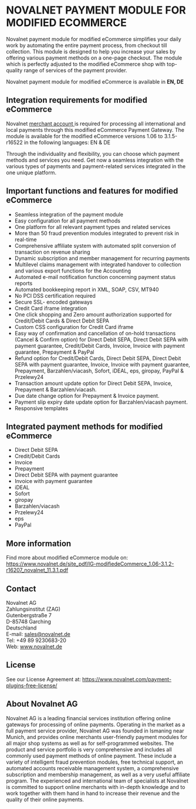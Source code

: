 # NOVALNET PAYMENT MODULE FOR MODIFIED ECOMMERCE
Novalnet payment module for modified eCommerce simplifies your daily work by automating the entire payment process, from checkout till collection. This module is designed to help you increase your sales by offering various payment methods on a one-page checkout. The module which is perfectly adjusted to the modified eCommerce shop with top-quality range of services of the payment provider.

Novalnet payment module for modified eCommerce is available in <b>EN, DE</b>

## Integration requirements for modified eCommerce
Novalnet <a href="https://www.novalnet.de/"> merchant account </a> is required for processing all international and local payments through this modified eCommerce Payment Gateway. The module is available for the modified eCommerce versions 1.06 to 3.1.5-r16522 in the following languages: EN & DE

Through the individuality and flexibility, you can choose which payment methods and services you need. Get now a seamless integration with the various types of payments and payment-related services integrated in the one unique platform.

## Important functions and features for modified eCommerce

* Seamless integration of the payment module
* Easy configuration for all payment methods
* One platform for all relevant payment types and related services
* More than 50 fraud prevention modules integrated to prevent risk in real-time
* Comprehensive affiliate system with automated split conversion of transaction on revenue sharing
* Dynamic subscription and member management for recurring payments
* Multilevel claims management with integrated handover to collection and various export functions for the Accounting
* Automated e-mail notification function concerning payment status reports
* Automated bookkeeping report in XML, SOAP, CSV, MT940
* No PCI DSS certification required
* Secure SSL- encoded gateways
* Credit Card iframe integration
* One click shopping and  Zero amount authorization supported for Credit/Debit Cards & Direct Debit SEPA
* Custom CSS configuration for Credit Card iframe
* Easy way of confirmation and cancellation of on-hold transactions (Cancel & Confirm option) for Direct Debit SEPA, Direct Debit SEPA with payment guarantee, Credit/Debit Cards, Invoice, Invoice with payment guarantee, Prepayment & PayPal
* Refund option for Credit/Debit Cards, Direct Debit SEPA, Direct Debit SEPA with payment guarantee, Invoice, Invoice with payment guarantee, Prepayment, Barzahlen/viacash, Sofort, iDEAL, eps, giropay, PayPal & Przelewy24
* Transaction amount update option for Direct Debit SEPA, Invoice, Prepayment & Barzahlen/viacash.
* Due date change option for Prepayment & Invoice payment.
* Payment slip expiry date update option for Barzahlen/viacash payment.
* Responsive templates

## Integrated payment methods for modified eCommerce

 * Direct Debit SEPA
 * Credit/Debit Cards
 * Invoice
 * Prepayment
 * Direct Debit SEPA with payment guarantee
 * Invoice with payment guarantee
 * iDEAL
 * Sofort
 * giropay
 * Barzahlen/viacash
 * Przelewy24
 * eps
 * PayPal

## More information
Find more about modified eCommerce module on: https://www.novalnet.de/site_pdf/IG-modifiedeCommerce_1.06-3.1.2-r16207_novalnet_11.3.1.pdf<br>


## Contact
Novalnet AG<br>
Zahlungsinstitut (ZAG)<br>
Gutenbergstraße 7 <br>
D-85748 Garching <br>
Deutschland<br>
E-mail: sales@novalnet.de<br>
Tel: +49 89 9230683-20<br>
Web: www.novalnet.de

## License
See our License Agreement at: https://www.novalnet.com/payment-plugins-free-license/

## About Novalnet AG
Novalnet AG is a leading financial services institution offering online gateways for processing of online payments. Operating in the market as a full payment service provider, Novalnet AG was founded in Ismaning near Munich, and provides online merchants user-friendly payment modules for all major shop systems as well as for self-programmed websites. The product and service portfolio is very comprehensive and includes all commonly used payment methods of online payment. These include a variety of intelligent fraud prevention modules, free technical support, an automated accounts receivable management system, a comprehensive subscription and membership management, as well as a very useful affiliate program. The experienced and international team of specialists at Novalnet is committed to support online merchants with in-depth knowledge and to work together with them hand in hand to increase their revenue and the quality of their online payments.
